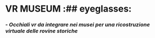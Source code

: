 # __VR MUSEUM__  :## eyeglasses:

### *- Occhiali vr da integrare nei musei per una ricostruzione virtuale delle rovine storiche*
